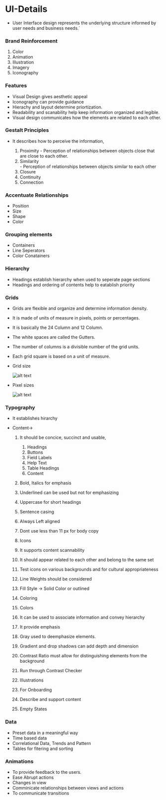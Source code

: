 # UI-Details

  - User Interface design represents the underlying structure informed by user needs and business needs.`

### Brand Reinforcement

  1. Color 
  2. Animation
  3. Illustration
  4. Imagery
  5. Iconography

### Features

  - Visual Design gives aesthetic appeal
  - Iconography can provide guidance
  - Hierachy and layout determine priortization.
  - Readability and scanability help keep information organized and legible.
  - Visual design communicates how the elements are related to each other.

### Gestalt Principles

  - It describes how to perceive the information,

      1. Proximity
        - Perception of relationships between objects close that are close to each other.
      2. Similarity  
        - Perception of relationships between objects similar to each other
      3. Closure
      4. Continuity
      5. Connection

### Accentuate Relationships

  - Position
  - Size
  - Shape
  - Color

### Grouping elements 

  - Containers 
  - Line Seperators
  - Color Conatainers

### Hierarchy

  - Headings establish hierarchy when used to seperate page sections
  - Headings and ordering of contents help to eatablish priority

### Grids

  - Grids are flexible and organize and determine information density.
  - It is made of units of measure in pixels, points or percentages.
  - It is basically the 24 Column and 12 Column.
  - The white spaces are called the Gutters.
  - The number of columns is a divisible number of the grid units.
  - Each grid square is based on a unit of measure.

  - Grid size

    ![alt text](https://github.com/brianblaze14/ui-ux-design-project/blob/master/images/grip_design.PNG)

  - Pixel sizes

    ![alt text](https://github.com/brianblaze14/ui-ux-design-project/blob/master/images/pixel_sizes.PNG)

### Typography

  - It establishes hirarchy

  - Content-> 
      1. It should be concice, succinct and usable,
          1. Headings
          2. Buttons
          3. Field Labels
          4. Help Text
          5. Table Headings
          6. Content
      2. Bold, Italics for emphasis
      3. Underlined can be used but not for emphasizing
      4. Uppercase for short headings
      5. Sentence casing
      6. Always Left aligned
      7. Dont use less than 11 px for body copy

    2. Icons
      1. It supports content scannability
      2. It should appear related to each other and belong to the same set
      3. Test icons on various backgrounds and for cultural appropriateness
      4. Line Weights should be considered
      5. Fill Style -> Solid Color or outlined
      6. Coloring

    3. Colors 
      1. It can be used to associate information and convey hierarchy
      2. It provide emphasis
      3. Gray used to deemphasize elements.
      4. Gradient and drop shadows can add depth and dimension
      5. Contrast Ratio must allow for distinguishing elements from the background
      6. Run through Contrast Checker

    4. Illustrations
      1. For Onboarding
      2. Describe and support content
      3. Empty States


### Data
  - Preset data in a meaningful way
  - Time based data
  - Correlational Data, Trends and Pattern
  - Tables for fitering and sorting

### Animations
  - To provide feedback to the users.
  - Ease Abrupt actions
  - Changes in view
  - Comminicate relationships between views and actions
  - To communicate transitions 
